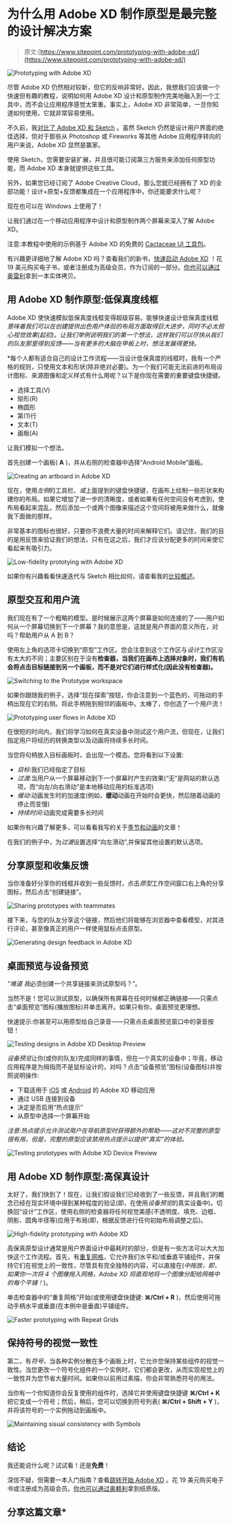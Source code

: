 # 为什么用 Adobe XD 制作原型是最完整的设计解决方案

> 原文:[https://www.sitepoint.com/prototyping-with-adobe-xd/](https://www.sitepoint.com/prototyping-with-adobe-xd/)

![Prototyping with Adobe XD](../Images/4c1496205d9149d97c3de05179d65d5f.png)

尽管 Adobe XD 仍然相对较新，但它的反响非常好。因此，我想我们应该做一个快速但有趣的教程，说明如何用 Adobe XD 设计和原型制作完美地融入到一个工具中，而不会让应用程序感觉太笨重。事实上，Adobe XD 非常简单，一旦你知道如何使用，它就非常容易使用。

不久前，我[对比了 Adobe XD 和 Sketch](https://www.sitepoint.com/adobe-xd-sketch-will-result-best-ux/) 。虽然 Sketch 仍然是设计用户界面的绝佳选择，但对于那些从 Photoshop 或 Fireworks 等其他 Adobe 应用程序转向的用户来说，Adobe XD 显然是赢家。

使用 Sketch，您需要安装扩展，并且很可能订阅第三方服务来添加任何原型功能，而 Adobe XD 本身就提供这些工具。

另外，如果您已经订阅了 Adobe Creative Cloud，那么您就已经拥有了 XD 的全部功能！设计+原型+反馈都集成在一个应用程序中，你还能要求什么呢？

现在也可以在 Windows 上使用了！

让我们通过在一个移动应用程序中设计和原型制作两个屏幕来深入了解 Adobe XD。

注意:本教程中使用的示例基于 Adobe XD 的免费的 [Cactaceae UI 工具包](https://www.blackphant.com/portfolio/cactaceae-free-ui-kit)。

有兴趣更详细地了解 Adobe XD 吗？查看我们的新书，[快速启动 Adobe XD](https://www.sitepoint.com/premium/books/jump-start-adobe-xd) ！花 19 美元购买电子书，或者注册成为高级会员，作为订阅的一部分。[你也可以通过奥雷利](http://shop.oreilly.com/product/9780995382619.do)拿到一本实体拷贝。

## 用 Adobe XD 制作原型:低保真度线框

Adobe XD 使快速模拟低保真度线框变得超级容易。能够快速设计低保真度线框*意味着我们可以在创建提供出色用户体验的布局方面取得巨大进步，同时不必太担心视觉效果(起初)。让我们举例说明我们的第一个想法，这样我们可以尽快从我们的队友那里得到反馈——当有更多的大脑在甲板上时，想法发展得更快。*

 *每个人都有适合自己的设计工作流程——当设计低保真度的线框时，我有一个严格的规则，只使用文本和形状(除非绝对必要)。为一个我们可能无法前进的布局设计图标、来源图像和定义样式有什么用呢？以下是你现在需要的重要键盘快捷键。

*   选择工具(V)
*   矩形(R)
*   椭圆形
*   第(1)行
*   文本(T)
*   画板(A)

让我们模拟一个想法。

首先创建一个画板( **A** )，并从右侧的检查器中选择“Android Mobile”画板。

![Creating an artboard in Adobe XD](../Images/792bc16cc80b6b6079b26e3ac2f25885.png)

现在，使用*左侧*的工具栏、*或*上面提到的键盘快捷键，在画布上绘制一些形状来构建你的布局。如果它增加了进一步的清晰度，或者如果有任何空间没有考虑到，使布局看起来混乱，然后添加一个或两个图像来描述这个空间将被用来做什么，就像我下面做的那样。

非常基本的图标也很好，只要你不浪费大量的时间来解释它们。请记住，我们的目的是用反馈来验证我们的想法，只有在这之后，我们才应该分配更多的时间来使它看起来有吸引力。

![Low-fidelity prototying with Adobe XD](../Images/70f43032aed053ab9c8fb64f6d9ed130.png)

如果你有兴趣看看快速迭代与 Sketch 相比如何，请查看我的[比较概述](https://www.sitepoint.com/adobe-xd-sketch-will-result-best-ux/)。

## 原型交互和用户流

我们现在有了一个粗略的模型。是时候展示这两个屏幕是如何连接的了——用户如何从一个屏幕切换到下一个屏幕？我的意思是，这就是用户界面的意义所在，对吗？帮助用户从 A 到 B？

使用左上角的选项卡切换到“原型”工作区。您会注意到这个工作区与*设计*工作区没有太大的不同；主要区别在于没有**检查器，当我们在画布上选择对象时，我们有机会将点击目标链接到另一个画板，而不是对它们进行样式化(因此没有检查器)。**

![Switching to the Prototype workspace](../Images/6af2914df47a06a91ffe1eb93c3aded7.png)

如果你跟随我的例子，选择“现在探索”按钮，你会注意到一个蓝色的，可拖动的手柄出现在它的右侧。将此手柄拖到相邻的画板中。太棒了，你创造了一个用户流！

![Prototyping user flows in Adobe XD](../Images/6008ee50fc712dc553e66f59e6b7d935.png)

在很短的时间内，我们将学习如何在真实设备中测试这个用户流，但现在，让我们指定用户将经历的转换类型以及动画将持续多长时间。

当您将句柄放入目标画板时，会出现一个模态。您将看到以下设置:

*   *目标*:我们已经指定了目标
*   *过渡*:当用户从一个屏幕移动到下一个屏幕时产生的效果(“无”是网站的默认选项，而“向左/向右滑动”是本地移动应用的标准选项)
*   *缓动*:动画发生时的加速度(例如，**缓动**动画在开始时会更快，然后随着动画的停止而变慢)
*   *持续时间*:动画完成需要多长时间

如果你有兴趣了解更多，可以看看我写的关于[季节和动画](https://www.sitepoint.com/animations-using-easings-to-craft-smarter-interactions/)的文章！

在我们的例子中，为*过渡*设置选择“向左滑动”,并保留其他设置的默认选项。

## 分享原型和收集反馈

当你准备好分享你的线框并收到一些反馈时，点击*原型*工作空间窗口右上角的分享图标，然后点击“创建链接”。

![Sharing prototypes with teammates](../Images/129fb34efeb7c5d83fac24874e1429cf.png)

接下来，与您的队友分享这个链接，然后他们将能够在浏览器中查看模型，对其进行评论，甚至像真正的用户一样使用鼠标点击原型。

![Generating design feedback in Adobe XD](../Images/627b72ac96403fb92aef18d0e8db093a.png)

## 桌面预览与设备预览

*“难道* *我*必须创建一个共享链接来测试原型吗？”。

当然不是！您可以测试原型，以确保所有屏幕在任何时候都正确链接——只需点击“桌面预览”图标(播放图标)并单击离开。如果只有你，桌面预览更理想。

快速提示:你甚至可以用原型给自己录音——只需点击桌面预览窗口中的录音按钮！

![Testing designs in Adobe XD Desktop Preview](../Images/fa506c0f349b7ee133b8b726903ce1ff.png)

*设备预览*让你(或你的队友)完成同样的事情，但在一个真实的设备中；毕竟，移动应用程序是为拇指而不是鼠标设计的，对吗？点击“设备预览”图标(设备图标)并按照说明操作:

*   下载适用于 [iOS](https://itunes.apple.com/us/app/adobe-experience-design-preview-your-prototypes/id1146597773) 或 [Android](https://play.google.com/store/apps/details?id=com.adobe.sparklerandroid) 的 Adobe XD 移动应用
*   通过 USB 连接到设备
*   决定是否启用“热点提示”
*   从原型中选择一个屏幕开始

*注意:热点提示允许测试用户在导航原型时获得额外的帮助——这对不完整的原型很有用，但是，完整的原型应该禁用热点提示以提供“真实”的体验。*

![Testing prototypes with Adobe XD Device Preview](../Images/b832ac1ad0e66e9f1006a9ac72f12a2b.png)

## 用 Adobe XD 制作原型:高保真设计

太好了，我们快到了！现在，让我们假设我们已经收到了一些反馈，并且我们的概念已经在现实环境中得到某种程度的验证(即，在使用*设备预览*的真实设备中)。切换回“设计”工作区，使用右侧的检查器将任何视觉美感(不透明度、填充、边框、阴影、圆角半径等)应用于布局(即，根据反馈进行任何初始布局调整之后)。

![High-fidelity prototyping with Adobe XD](../Images/9d3b767ae6905bb2ee65ff6540952fd6.png)

高保真原型设计通常是用户界面设计中最耗时的部分，但是有一些方法可以大大加快这个工作流程。首先，有[重复网格](https://www.sitepoint.com/adobe-xd-tutorial-a-pain-free-way-to-import-assets/)，它允许我们水平和/或垂直平铺组件，并保持它们在视觉上的一致性，尽管具有完全独特的内容，可以直接在(*中拖放，即，如果你一次将 4 个图像拖入网格，Adobe XD 将直观地将一个图像分配给网格中的每个平铺！*)。

单击检查器中的“重复网格”开始(或使用键盘快捷键: **⌘/Ctrl + R** )，然后使用可拖动手柄水平或垂直(在本例中是垂直)平铺组件。

![Faster prototyping with Repeat Grids](../Images/671eb6c593a7f649c85fb20de7229c5b.png)

## 保持符号的视觉一致性

第二，有*符号*，当各种实例分散在多个画板上时，它允许您保持某些组件的视觉一致性。当您更改一个符号化组件的一个实例时，它们都会更改，从而实现视觉上的一致性并为您节省大量时间。如果你以前用过素描，你会非常熟悉符号的用法。

当你有一个你知道你会反复使用的组件时，选择它并使用键盘快捷键 **⌘/Ctrl + K** 把它变成一个符号；然后，稍后，您可以切换到符号列表( **⌘/Ctrl + Shift + Y** )，并将该符号的一个实例拖动到画板中。

![Maintaining sisual consistency with Symbols](../Images/3c70c4915c4f2ff9f430f6d9ff2fbadd.png)

## 结论

我还能说什么呢？试试看！还是**免费**！

深信不疑，但需要一本入门指南？查看[跳转开始 Adobe XD](https://www.sitepoint.com/premium/books/jump-start-adobe-xd) 。花 19 美元购买电子书或注册成为高级会员。[你也可以通过奥赖利](http://shop.oreilly.com/product/9780995382619.do)拿到纸质版。

## 分享这篇文章*